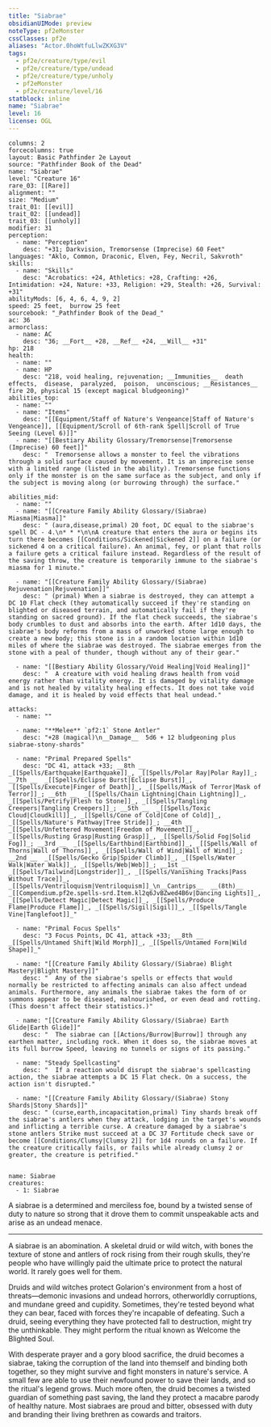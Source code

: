 ```yaml
---
title: "Siabrae"
obsidianUIMode: preview
noteType: pf2eMonster
cssClasses: pf2e
aliases: "Actor.0hoWtfuLlwZKXG3V" 
tags:
  - pf2e/creature/type/evil
  - pf2e/creature/type/undead
  - pf2e/creature/type/unholy
  - pf2eMonster
  - pf2e/creature/level/16
statblock: inline
name: "Siabrae"
level: 16
license: OGL
---
```


```statblock
columns: 2
forcecolumns: true
layout: Basic Pathfinder 2e Layout
source: "Pathfinder Book of the Dead"
name: "Siabrae"
level: "Creature 16"
rare_03: [[Rare]]
alignment: ""
size: "Medium"
trait_01: [[evil]]
trait_02: [[undead]]
trait_03: [[unholy]]
modifier: 31
perception:
  - name: "Perception"
    desc: "+31; Darkvision, Tremorsense (Imprecise) 60 Feet"
languages: "Aklo, Common, Draconic, Elven, Fey, Necril, Sakvroth"
skills:
  - name: "Skills"
    desc: "Acrobatics: +24, Athletics: +28, Crafting: +26, Intimidation: +24, Nature: +33, Religion: +29, Stealth: +26, Survival: +31"
abilityMods: [6, 4, 6, 4, 9, 2]
speed: 25 feet,  burrow 25 feet
sourcebook: "_Pathfinder Book of the Dead_"
ac: 36
armorclass:
  - name: AC
    desc: "36; __Fort__ +28, __Ref__ +24, __Will__ +31"
hp: 218
health:
  - name: ""
  - name: HP
    desc: "218, void healing, rejuvenation; __Immunities__  death effects,  disease,  paralyzed,  poison,  unconscious; __Resistances__ fire 20, physical 15 (except magical bludgeoning)"
abilities_top:
  - name: ""
  - name: "Items"
    desc: "[[Equipment/Staff of Nature's Vengeance|Staff of Nature's Vengeance]], [[Equipment/Scroll of 6th-rank Spell|Scroll of True Seeing (Level 6)]]"
  - name: "[[Bestiary Ability Glossary/Tremorsense|Tremorsense (Imprecise) 60 feet]]"
    desc: "  Tremorsense allows a monster to feel the vibrations through a solid surface caused by movement. It is an imprecise sense with a limited range (listed in the ability). Tremorsense functions only if the monster is on the same surface as the subject, and only if the subject is moving along (or burrowing through) the surface."

abilities_mid:
  - name: ""
  - name: "[[Creature Family Ability Glossary/(Siabrae) Miasma|Miasma]]"
    desc: " (aura,disease,primal) 20 foot, DC equal to the siabrae's spell DC - 4.\n* * *\n\nA creature that enters the aura or begins its turn there becomes [[Conditions/Sickened|Sickened 2]] on a failure (or sickened 4 on a critical failure). An animal, fey, or plant that rolls a failure gets a critical failure instead. Regardless of the result of the saving throw, the creature is temporarily immune to the siabrae's miasma for 1 minute."

  - name: "[[Creature Family Ability Glossary/(Siabrae) Rejuvenation|Rejuvenation]]"
    desc: " (primal) When a siabrae is destroyed, they can attempt a DC 10 Flat check (they automatically succeed if they're standing on blighted or diseased terrain, and automatically fail if they're standing on sacred ground). If the flat check succeeds, the siabrae's body crumbles to dust and absorbs into the earth. After 1d10 days, the siabrae's body reforms from a mass of unworked stone large enough to create a new body; this stone is in a random location within 1d10 miles of where the siabrae was destroyed. The siabrae emerges from the stone with a peal of thunder, though without any of their gear."

  - name: "[[Bestiary Ability Glossary/Void Healing|Void Healing]]"
    desc: "  A creature with void healing draws health from void energy rather than vitality energy. It is damaged by vitality damage and is not healed by vitality healing effects. It does not take void damage, and it is healed by void effects that heal undead."

attacks:
  - name: ""

  - name: "**Melee** `pf2:1` Stone Antler"
    desc: "+28 (magical)\n__Damage__  5d6 + 12 bludgeoning plus siabrae-stony-shards"

  - name: "Primal Prepared Spells"
    desc: "DC 41, attack +33; __8th __  _[[Spells/Earthquake|Earthquake]]_, _[[Spells/Polar Ray|Polar Ray]]_; __7th __  _[[Spells/Eclipse Burst|Eclipse Burst]]_, _[[Spells/Execute|Finger of Death]]_, _[[Spells/Mask of Terror|Mask of Terror]]_; __6th __  _[[Spells/Chain Lightning|Chain Lightning]]_, _[[Spells/Petrify|Flesh to Stone]]_, _[[Spells/Tangling Creepers|Tangling Creepers]]_; __5th __  _[[Spells/Toxic Cloud|Cloudkill]]_, _[[Spells/Cone of Cold|Cone of Cold]]_, _[[Spells/Nature's Pathway|Tree Stride]]_; __4th __  _[[Spells/Unfettered Movement|Freedom of Movement]]_, _[[Spells/Rusting Grasp|Rusting Grasp]]_, _[[Spells/Solid Fog|Solid Fog]]_; __3rd __  _[[Spells/Earthbind|Earthbind]]_, _[[Spells/Wall of Thorns|Wall of Thorns]]_, _[[Spells/Wall of Wind|Wall of Wind]]_; __2nd __  _[[Spells/Gecko Grip|Spider Climb]]_, _[[Spells/Water Walk|Water Walk]]_, _[[Spells/Web|Web]]_; __1st __  _[[Spells/Tailwind|Longstrider]]_, _[[Spells/Vanishing Tracks|Pass Without Trace]]_, _[[Spells/Ventriloquism|Ventriloquism]]_\n__Cantrips__  __(8th)__ _[[Compendium.pf2e.spells-srd.Item.kl2q6JvBZwed4B6v|Dancing Lights]]_, _[[Spells/Detect Magic|Detect Magic]]_, _[[Spells/Produce Flame|Produce Flame]]_, _[[Spells/Sigil|Sigil]]_, _[[Spells/Tangle Vine|Tanglefoot]]_"

  - name: "Primal Focus Spells"
    desc: "3 Focus Points, DC 41, attack +33; __8th __  _[[Spells/Untamed Shift|Wild Morph]]_, _[[Spells/Untamed Form|Wild Shape]]_"

  - name: "[[Creature Family Ability Glossary/(Siabrae) Blight Mastery|Blight Mastery]]"
    desc: "  Any of the siabrae's spells or effects that would normally be restricted to affecting animals can also affect undead animals. Furthermore, any animals the siabrae takes the form of or summons appear to be diseased, malnourished, or even dead and rotting. (This doesn't affect their statistics.)"

  - name: "[[Creature Family Ability Glossary/(Siabrae) Earth Glide|Earth Glide]]"
    desc: "  The siabrae can [[Actions/Burrow|Burrow]] through any earthen matter, including rock. When it does so, the siabrae moves at its full burrow Speed, leaving no tunnels or signs of its passing."

  - name: "Steady Spellcasting"
    desc: "  If a reaction would disrupt the siabrae's spellcasting action, the siabrae attempts a DC 15 Flat check. On a success, the action isn't disrupted."

  - name: "[[Creature Family Ability Glossary/(Siabrae) Stony Shards|Stony Shards]]"
    desc: " (curse,earth,incapacitation,primal) Tiny shards break off the siabrae's antlers when they attack, lodging in the target's wounds and inflicting a terrible curse. A creature damaged by a siabrae's stone antlers Strike must succeed at a DC 37 Fortitude check save or become [[Conditions/Clumsy|Clumsy 2]] for 1d4 rounds on a failure. If the creature critically fails, or fails while already clumsy 2 or greater, the creature is petrified."
 
```

```encounter-table
name: Siabrae
creatures:
  - 1: Siabrae
```



A siabrae is a determined and merciless foe, bound by a twisted sense of duty to nature so strong that it drove them to commit unspeakable acts and arise as an undead menace.

* * *

A siabrae is an abomination. A skeletal druid or wild witch, with bones the texture of stone and antlers of rock rising from their rough skulls, they're people who have willingly paid the ultimate price to protect the natural world. It rarely goes well for them.

Druids and wild witches protect Golarion's environment from a host of threats—demonic invasions and undead horrors, otherworldly corruptions, and mundane greed and cupidity. Sometimes, they're tested beyond what they can bear, faced with forces they're incapable of defeating. Such a druid, seeing everything they have protected fall to destruction, might try the unthinkable. They might perform the ritual known as Welcome the Blighted Soul.

With desperate prayer and a gory blood sacrifice, the druid becomes a siabrae, taking the corruption of the land into themself and binding both together, so they might survive and fight monsters in nature's service. A small few are able to use their newfound power to save their lands, and so the ritual's legend grows. Much more often, the druid becomes a twisted guardian of something past saving, the land they protect a macabre parody of healthy nature. Most siabraes are proud and bitter, obsessed with duty and branding their living brethren as cowards and traitors.
